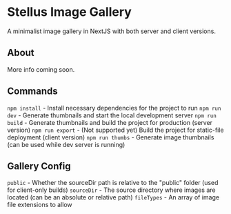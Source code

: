 # Stellus Image Gallery
A minimalist image gallery in NextJS with both server and client versions.

## About
More info coming soon.

## Commands
`npm install` - Install necessary dependencies for the project to run
`npm run dev` - Generate thumbnails and start the local development server
`npm run build` - Generate thumbnails and build the project for production (server version)
`npm run export` - (Not supported yet) Build the project for static-file deployment (client version)
`npm run thumbs` - Generate image thumbnails (can be used while dev server is running)

## Gallery Config
`public` - Whether the sourceDir path is relative to the "public" folder (used for client-only builds)
`sourceDir` - The source directory where images are located (can be an absolute or relative path)
`fileTypes` - An array of image file extensions to allow
